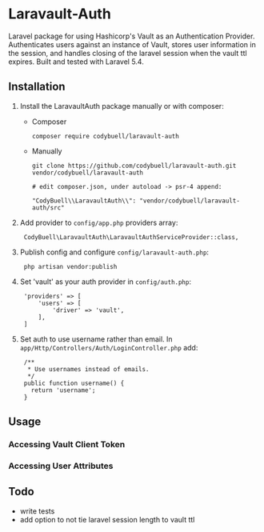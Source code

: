 Laravault-Auth
==============

Laravel package for using Hashicorp's Vault as an Authentication Provider.  Authenticates users against an instance of Vault, stores user information in the session, and handles closing of the laravel session when the vault ttl expires.  Built and tested with Laravel 5.4.

Installation
------------

1. Install the LaravaultAuth package manually or with composer:

   - Composer

     ```
     composer require codybuell/laravault-auth
     ```

   - Manually

     ```
     git clone https://github.com/codybuell/laravault-auth.git vendor/codybuell/laravault-auth

     # edit composer.json, under autoload -> psr-4 append:

     "CodyBuell\\LaravaultAuth\\": "vendor/codybuell/laravault-auth/src"
     ```

2. Add provider to `config/app.php` providers array:

        CodyBuell\LaravaultAuth\LaravaultAuthServiceProvider::class,

3. Publish config and configure `config/laravault-auth.php`:

        php artisan vendor:publish

4. Set 'vault' as your auth provider in `config/auth.php`:

        'providers' => [
            'users' => [
                'driver' => 'vault',
            ],
        ]

5. Set auth to use username rather than email. In `app/Http/Controllers/Auth/LoginController.php` add:

        /**
         * Use usernames instead of emails.
         */
        public function username() {
          return 'username';
        }

Usage
-----

### Accessing Vault Client Token

### Accessing User Attributes

Todo
----

- write tests
- add option to not tie laravel session length to vault ttl
